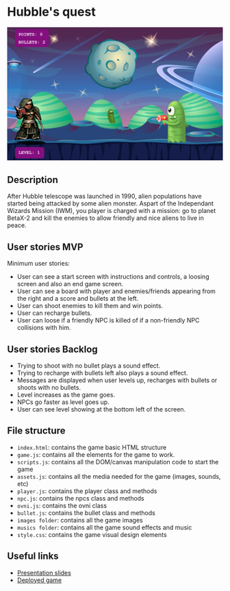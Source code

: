 # Hubble's quest

<img src="/images/game-screen.png">

## Description

After Hubble telescope was launched in 1990, alien populations have started being attacked by some alien monster. Aspart of the Independant Wizards Mission (IWM), you player is charged with a mission: go to planet BetaX-2 and kill the enemies to allow friendly and nice aliens to live in peace.

## User stories MVP

Minimum user stories:

- User can see a start screen with instructions and controls, a loosing screen and also an end game screen.
- User can see a board with player and enemies/friends appearing from the right and a score and bullets at the left.
- User can shoot enemies to kill them and win points.
- User can recharge bullets.
- User can loose if a friendly NPC is killed of if a non-friendly NPC collisions with him.

## User stories Backlog

- Trying to shoot with no bullet plays a sound effect.
- Trying to recharge with bullets left also plays a sound effect.
- Messages are displayed when user levels up, recharges with bullets or shoots with no bullets.
- Level increases as the game goes.
- NPCs go faster as level goes up.
- User can see level showing at the bottom left of the screen.

## File structure

- <code>index.html</code>: contains the game basic HTML structure
- <code>game.js</code>: contains all the elements for the game to work.
- <code>scripts.js</code>: contains all the DOM/canvas manipulation code to start the game
- <code>assets.js</code>: contains all the media needed for the game (images, sounds, etc)
- <code>player.js</code>: contains the player class and methods
- <code>npc.js</code>: contains the npcs class and methods
- <code>ovni.js</code>: contains the ovni class
- <code>bullet.js</code>: contains the bullet class and methods
- <code>images folder</code>: contains all the game images
- <code>musics folder</code>: contains all the game sound effects and music
- <code>style.css</code>: contains the game visual design elements

## Useful links

- [Presentation slides](https://slides.com/patriciacostadacruz/deck)
- [Deployed game](https://github.com/patriciacostadacruz/Hubble-s-quest/settings/pages)
